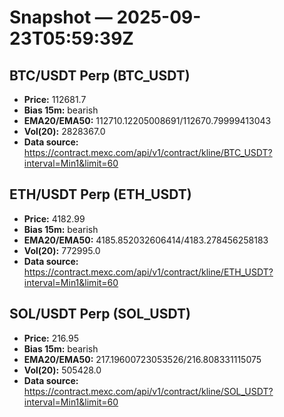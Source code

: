 # Snapshot — 2025-09-23T05:59:39Z

## BTC/USDT Perp (BTC_USDT)
- **Price:** 112681.7
- **Bias 15m:** bearish
- **EMA20/EMA50:** 112710.12205008691/112670.79999413043
- **Vol(20):** 2828367.0
- **Data source:** https://contract.mexc.com/api/v1/contract/kline/BTC_USDT?interval=Min1&limit=60

## ETH/USDT Perp (ETH_USDT)
- **Price:** 4182.99
- **Bias 15m:** bearish
- **EMA20/EMA50:** 4185.852032606414/4183.278456258183
- **Vol(20):** 772995.0
- **Data source:** https://contract.mexc.com/api/v1/contract/kline/ETH_USDT?interval=Min1&limit=60

## SOL/USDT Perp (SOL_USDT)
- **Price:** 216.95
- **Bias 15m:** bearish
- **EMA20/EMA50:** 217.19600723053526/216.808331115075
- **Vol(20):** 505428.0
- **Data source:** https://contract.mexc.com/api/v1/contract/kline/SOL_USDT?interval=Min1&limit=60
